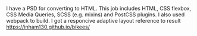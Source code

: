 I have a PSD for converting to HTML. This job includes HTML, CSS flexbox, CSS Media Queries, SCSS (e.g. mixins) and PostCSS plugins. 
I also used webpack to build.
I got a responcive adaptive layout
reference to result https://inham130.github.io/bikees/
